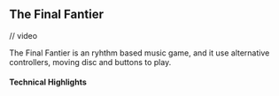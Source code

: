 ## The Final Fantier

// video 

The Final Fantier is an ryhthm based music game, and it use alternative controllers, moving disc and buttons to play.

#### Technical Highlights